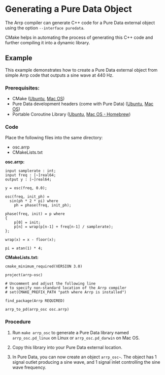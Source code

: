 # Generating a Pure Data Object

The Arrp compiler can generate C++ code for a Pure Data external object using the option `--interface puredata`.

CMake helps in automating the process of generating this C++ code and further compiling it into a dynamic library.

## Example

This example demonstrates how to create a Pure Data external object from simple Arrp code that outputs a sine wave at 440 Hz.

### Prerequisites:

- CMake ([Ubuntu](https://packages.ubuntu.com/bionic/cmake), [Mac OS](https://cmake.org/download/))
- Pure Data development headers (come with Pure Data) ([Ubuntu](https://packages.ubuntu.com/bionic/puredata-dev), [Mac OS](https://puredata.info/docs/faq/macosx))
- Portable Coroutine Library ([Ubuntu](https://packages.ubuntu.com/bionic/libpcl1-dev), [Mac OS - Homebrew](https://formulae.brew.sh/formula/libpcl))

### Code

Place the following files into the same directory:

- osc.arrp
- CMakeLists.txt

**osc.arrp:**

    input samplerate : int;
    input freq : [~]real64;
    output y : [~]real64;

    y = osc(freq, 0.0);

    osc(freq, init_ph) =
      sin(ph * 2 * pi) where
        ph = phase(freq, init_ph);

    phase(freq, init) = p where
    {
        p[0] = init;
        p[n] = wrap(p[n-1] + freq[n-1] / samplerate);
    };

    wrap(x) = x - floor(x);

    pi = atan(1) * 4;

**CMakeLists.txt:**

    cmake_minimum_required(VERSION 3.0)

    project(arrp-osc)

    # Uncomment and adjust the following line
    # to specify non-standard location of the Arrp compiler
    # set(CMAKE_PREFIX_PATH "path where Arrp is installed")

    find_package(Arrp REQUIRED)

    arrp_to_pd(arrp_osc osc.arrp)

### Procedure

1. Run `make arrp_osc` to generate a Pure Data library named `arrp_osc.pd_linux` on Linux or `arrp_osc.pd_darwin` on Mac OS.

1. Copy this library into your Pure Data external location.

1. In Pure Data, you can now create an object `arrp_osc~`. The object has 1 signal outlet producing a sine wave, and 1 signal inlet controlling the sine wave frequency.
